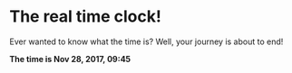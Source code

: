 # The real time clock!

Ever wanted to know what the time is? Well, your journey is about to end!

**The time is Nov 28, 2017, 09:45**